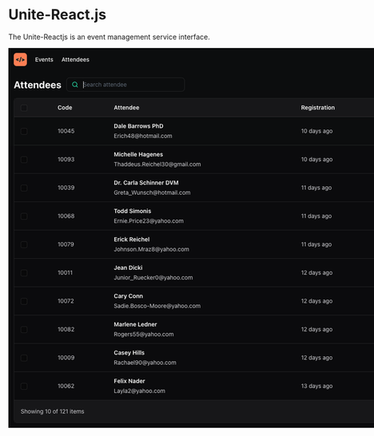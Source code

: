 # Unite-React.js

The Unite-Reactjs is an event management service interface.

<div>
  <img style="max-width: 1024px" src="./public/screenshot.png"/>
</div>
